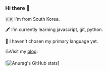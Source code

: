 ### Hi there 👋

🇰🇷 I'm from South Korea.  

🖋 I’m currently learning javascript, git, python.  

🌱 I haven't chosen my primary language yet.

👍Visit my [blog](https://koreanddinghwan.github.io/lightbig/). 

[![Anurag's GitHub stats](https://github-readme-stats.vercel.app/api?username=koreanddinghwan&&show_icons=true&theme=dark)]
